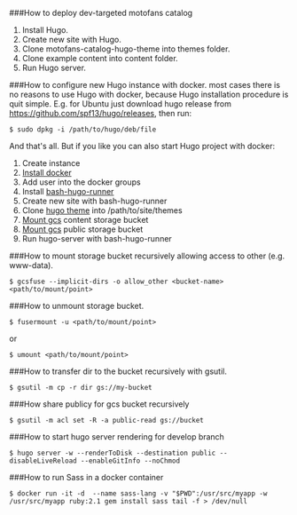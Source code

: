 ###How to deploy dev-targeted motofans catalog
1. Install Hugo.
1. Create new site with Hugo.
1. Clone motofans-catalog-hugo-theme into themes folder.
1. Clone example content into content folder.
1. Run Hugo server.

###How to configure new Hugo instance with docker.
 most cases there is no reasons to use Hugo with docker, because Hugo installation procedure is quit simple. E.g. for Ubuntu just download hugo release from https://github.com/spf13/hugo/releases, then run:
```
$ sudo dpkg -i /path/to/hugo/deb/file
``` 
And that's all.
But if you like you can also start Hugo project with docker:

1. Create instance
1. [Install docker](https://docs.docker.com/engine/installation/)
1. Add user into the docker groups
1. Install [bash-hugo-runner](https://github.com/Unsolemn/bash-hugo-runner)
1. Create new site with bash-hugo-runner
1. Clone [hugo theme](https://github.com/Unsolemn/motofans-catalog-hugo-theme) into /path/to/site/themes
1. [Mount gcs](https://cloud.google.com/compute/docs/disks/gcs-buckets) content storage bucket
1. [Mount gcs](https://cloud.google.com/compute/docs/disks/gcs-buckets) public storage bucket
1. Run hugo-server with bash-hugo-runner


###How to mount storage bucket recursively allowing access to other (e.g. www-data).
```
$ gcsfuse --implicit-dirs -o allow_other <bucket-name> <path/to/mount/point>
```
###How to unmount storage bucket.
```
$ fusermount -u <path/to/mount/point>
```
or
```
$ umount <path/to/mount/point>
```
###How to transfer dir to the bucket recursively with gsutil.
```
$ gsutil -m cp -r dir gs://my-bucket
```
###How share publicy for gcs bucket recursively
```
$ gsutil -m acl set -R -a public-read gs://bucket
``` 
###How to start hugo server rendering for develop branch
```
$ hugo server -w --renderToDisk --destination public --disableLiveReload --enableGitInfo --noChmod
```
###How to run Sass in a docker container
```
$ docker run -it -d  --name sass-lang -v "$PWD":/usr/src/myapp -w /usr/src/myapp ruby:2.1 gem install sass tail -f > /dev/null
```

